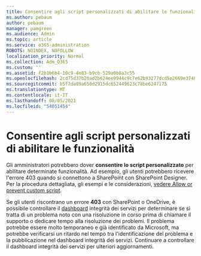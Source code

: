 ```yaml
---
title: Consentire agli script personalizzati di abilitare le funzionalità
ms.author: pebaum
author: pebaum
manager: pamgreen
ms.audience: Admin
ms.topic: article
ms.service: o365-administration
ROBOTS: NOINDEX, NOFOLLOW
localization_priority: Normal
ms.collection: Adm_O365
ms.custom: ''
ms.assetid: f2b1b6b4-10c9-4e83-b9cb-529a0b8a3c55
ms.openlocfilehash: 2cd75d37b20ad2b624ee9944c9c7e62b93277dcd5e2669e3748647636d99e1b0
ms.sourcegitcommit: b5f7da89a650d2915dc652449623c78be6247175
ms.translationtype: MT
ms.contentlocale: it-IT
ms.lasthandoff: 08/05/2021
ms.locfileid: "54051454"
---
```

# <a name="allow-custom-script-to-enable-features"></a>Consentire agli script personalizzati di abilitare le funzionalità

Gli amministratori potrebbero dover **consentire lo script personalizzato** per abilitare determinate funzionalità. Ad esempio, gli utenti potrebbero ricevere l'errore 403 quando si connettono a SharePoint con SharePoint Designer. Per la procedura dettagliata, gli esempi e le considerazioni, [vedere Allow or prevent custom script](https://docs.microsoft.com/sharepoint/allow-or-prevent-custom-script).

Se gli utenti riscontrano un errore **403** con SharePoint o OneDrive, è possibile controllare il [dashboard](https://admin.microsoft.com/AdminPortal/Home#/servicehealth) integrità dei servizi per determinare se si tratta di un problema noto con una risoluzione in corso prima di chiamare il supporto o dedicare tempo alla risoluzione dei problemi. Il problema potrebbe essere molto temporaneo e già identificato da Microsoft, ma potrebbe verificarsi un ritardo nel tempo tra l'identificazione del problema e la pubblicazione nel dashboard integrità dei servizi. Continuare a controllare il dashboard integrità dei servizi per ulteriori aggiornamenti.

